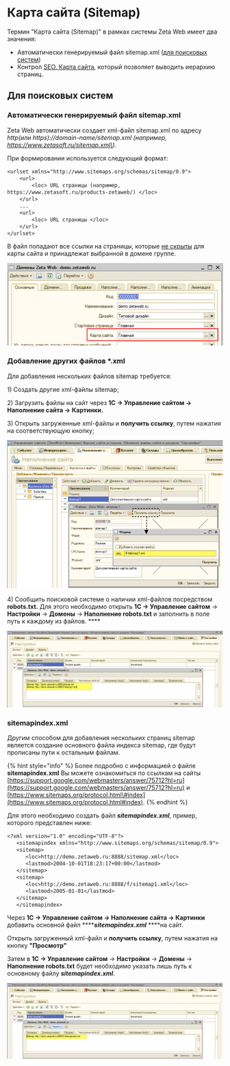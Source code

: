 # Карта сайта \(Sitemap\)

Термин "Карта сайта \(Sitemap\)" в рамках системы Zeta Web имеет два значения:

* Автоматически генерируемый файл sitemap.xml \([для поисковых систем](https://ru.wikipedia.org/wiki/Sitemaps)\)
* Контрол [SEO. Карта сайта](../../tekhnicheskaya-dokumentaciya/opisanie-kontrolov/5-seo/seo-karta-saita.md), который позволяет выводить иерархию страниц.

## Для поисковых систем

### Автоматически генерируемый файл sitemap.xml

Zeta Web автоматически создает xml-файл sitemap.xml по адресу _http\(или https\)://domain-name/sitemap.xml \(например, https://www.zetasoft.ru/sitemap.xml\)._

При формировании используется следующий формат:

```markup
<urlset xmlns="http://www.sitemaps.org/schemas/sitemap/0.9">
    <url>
        <loc> URL страницы (например, https://www.zetasoft.ru/products-zetaweb/) </loc>
    </url>
    ...
    <url>
        <loc> URL страницы </loc>
    </url>
</urlset>
```

В файл попадают все ссылки на страницы, которые [не скрыты](../menyu-karty-ssylki/dobavlenie-stranicy-v-kartu-saita.md#skryvat-ili-otobrazhat) для карты сайта и принадлежат выбранной в домене группе.

![](../../.gitbook/assets/image%20%28242%29.png)

### Добавление других файлов \*.xml

Для добавления нескольких файлов sitemap требуется:

1\) Создать другие xml-файлы sitemap;

2\) Загрузить файлы на сайт через **1С → Управление сайтом → Наполнение сайта →** **Картинки.**

3\) Открыть загруженные xml-файлы и **получить ссылку**, путем нажатия на соответствующую кнопку;

![](../../.gitbook/assets/image-11%20%283%29.png)

4\) Сообщить поисковой системе о наличии xml-файлов посредством **robots.txt.** Для этого необходимо открыть **1С → Управление сайтом** → **Настройки** → **Домены** → **Наполнение robots.txt** и заполнить в поле путь к каждому из файлов. ****

![](../../.gitbook/assets/image-6%20%283%29.png)

### **sitemapindex.xml**

Другим способом для добавления нескольких страниц sitemap является создание основного файла индекса sitemap, где будут прописаны пути к остальным файлам.

{% hint style="info" %}
Более подробно с информацией о файле **sitemapindex.xml** Вы можете ознакомиться по ссылкам на сайты [https://support.google.com/webmasters/answer/75712?hl=ru](https://support.google.com/webmasters/answer/75712?hl=ru) и [https://www.sitemaps.org/protocol.html\#index](https://www.sitemaps.org/protocol.html#index).
{% endhint %}

Для этого необходимо создать файл _**sitemapindex.xml**_, пример, которого представлен ниже:

```text
<?xml version="1.0" encoding="UTF-8"?>
   <sitemapindex xmlns="http://www.sitemaps.org/schemas/sitemap/0.9">
   <sitemap>
      <loc>http://demo.zetaweb.ru:8888/sitemap.xml</loc>
      <lastmod>2004-10-01T18:23:17+00:00</lastmod>
   </sitemap>
   <sitemap>
      <loc>http://demo.zetaweb.ru:8888/f/sitemap1.xml</loc>
      <lastmod>2005-01-01</lastmod>
   </sitemap>
   </sitemapindex>
```

Через **1С → Управление сайтом → Наполнение сайта → Картинки** добавить основной файл ****_**sitemapindex.xml**_ ****на сайт. 

Открыть загруженный xml-файл и **получить ссылку**, путем нажатия на кнопку **"Просмотр"**

Затем в **1С → Управление сайтом** → **Настройки** → **Домены** → **Наполнение robots.txt**  будет необходимо указать лишь путь к основному файлу _**sitemapindex.xml**_.

![](../../.gitbook/assets/image-2.png)


